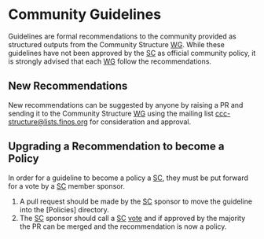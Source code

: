 # Community Guidelines

Guidelines are formal recommendations to the community provided as structured outputs from the Community Structure [WG]. While these guidelines have not been approved by the [SC] as official community policy, it is strongly advised that each [WG] follow the recommendations.

## New Recommendations

New recommendations can be suggested by anyone by raising a PR and sending it to the Community Structure [WG] using the mailing list <ccc-structure@lists.finos.org> for consideration and approval.

## Upgrading a Recommendation to become a Policy

In order for a guideline to become a policy a [SC], they must be put forward for a vote by a [SC] member sponsor.

1. A pull request should be made by the [SC] sponsor to move the guideline into the [Policies] directory.
2. The [SC] sponsor should call a [SC] [vote] and if approved by the majority the PR can be merged and the recommendation is now a policy.

[vote]: <../steering/charter.md#voting>
[SC]: <../../community-groups.md#steering-committee>
[WG]: <../../community-groups.md#working-groups>